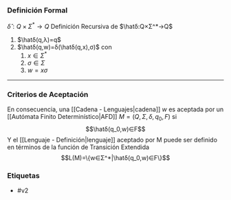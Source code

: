 ### Definición Formal
$\hat{δ}:Q×Σ^*→Q$
Definición Recursiva de $\hatδ:Q×Σ^*→Q$
1. $\hatδ(q,λ)=q$
2. $\hatδ(q,w)=δ(\hatδ(q,x),σ)$ con 
	1. $x∈Σ^*$
	2. $σ∈Σ$
	3. $w=xσ$
***
### Criterios de Aceptación
En consecuencia, una [[Cadena - Lenguajes|cadena]] $w$ es aceptada por un [[Autómata Finito Determinístico|AFD]] $M = (Q, Σ, δ, q_0 , F )$ si $$\hatδ(q_0,w)∈F$$
Y el [[Lenguaje - Definición|lenguaje]] aceptado por M puede ser definido en términos de la función de Transición Extendida$$L(M)=\{w∈Σ^*|\hatδ(q_0,w)∈F\}$$
### Etiquetas
- #v2 